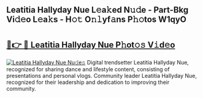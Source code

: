 ## Leatitia Hallyday Nue L𝚎a𝚔ed N𝚞𝚍e - Part-Bkg Vi𝚍𝚎o L𝚎a𝚔s - H𝚘𝚝 O𝚗𝚕yf𝚊ns P𝚑𝚘tos W1qyO

# <h2><a href="http://kf6xibw.oniu.top/?m=Leatitia+Hallyday+Nue">🔗👉 🔴 Leatitia Hallyday Nue P𝚑ot𝚘𝚜 V𝚒d𝚎o</a></h2>

[![Leatitia Hallyday Nue Nu𝚍e𝚜](https://i.imgur.com/0qMVB7G.gif)](http://kf6xibw.oniu.top/?m=Leatitia+Hallyday+Nue)
Digital trendsetter Leatitia Hallyday Nue, recognized for sharing dance and lifestyle content, consisting of presentations and personal vlogs. Community leader Leatitia Hallyday Nue, recognized for their leadership and dedication to improving their community.  
